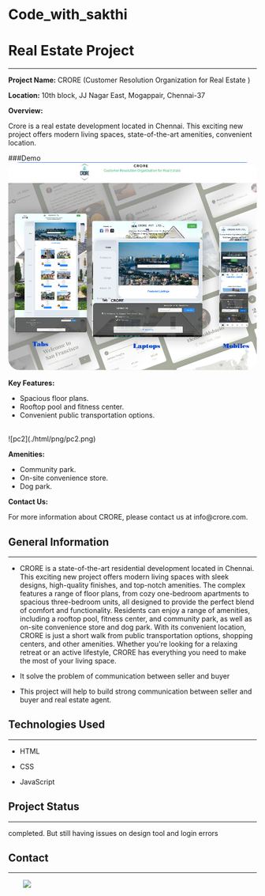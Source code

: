 # Code_with_sakthi
<h1>Real Estate Project</h1>
<hr><p><strong>Project Name:</strong> CRORE (Customer Resolution Organization for Real Estate )</p>
<p><strong>Location:</strong> 10th block, JJ Nagar East, Mogappair, Chennai-37</p>
<p><strong>Overview:</strong></p>
<p>Crore is a real estate development located in Chennai. This exciting new project offers modern living spaces, state-of-the-art amenities, convenient location.</p>
###Demo
<img src="html/png/Demo.png" style="border-radius:24px;">
<p><strong>Key Features:</strong></p>
<ul>
<li>Spacious floor plans.</li>
<li>Rooftop pool and fitness center.</li>
<li>Convenient public transportation options.</li>
</ul>
<br>
![pc2](./html/png/pc2.png)
<br>
<p><strong>Amenities:</strong></p>
<ul>
<li>Community park.</li>
<li>On-site convenience store.</li>
<li>Dog park.</li>
</ul>
<p><strong>Contact Us:</strong></p>
<p>For more information about CRORE, please contact us at info@crore.com.</p><h2>General Information</h2>
<hr><ul>
<li>CRORE is a state-of-the-art residential development located in Chennai. This exciting new project offers modern living spaces with sleek designs, high-quality finishes, and top-notch amenities. The complex features a range of floor plans, from cozy one-bedroom apartments to spacious three-bedroom units, all designed to provide the perfect blend of comfort and functionality. Residents can enjoy a range of amenities, including a rooftop pool, fitness center, and community park, as well as on-site convenience store and dog park. With its convenient location, CRORE is just a short walk from public transportation options, shopping centers, and other amenities. Whether you're looking for a relaxing retreat or an active lifestyle, CRORE has everything you need to make the most of your living space.</li>
</ul><ul>
<li>It solve the problem of communication between seller and buyer</li>
</ul><ul>
<li>This project will help to build strong communication between seller and buyer and real estate agent.</li>
</ul><h2>Technologies Used</h2>
<hr><ul>
<li>HTML</li>
</ul><ul>
<li>CSS</li>
</ul><ul>
<li>JavaScript</li>
</ul><h2>Project Status</h2>
<hr><p>completed. But still having issues on design tool and login errors</p><h2>Contact</h2>
<hr><p><span style="margin-right: 30px;"></span><a href="https://github.com/Sakthivelan2005"><img target="_blank" src="https://cdn.jsdelivr.net/gh/devicons/devicon/icons/github/github-original.svg" style="width: 10%;"></a></p>
